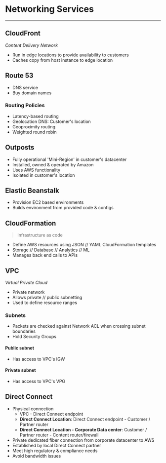 # Networking Services
___
## CloudFront
*Content Delivery Network*
- Run in edge locations to provide availability to customers
- Caches copy from host instance to edge location
## Route 53
- DNS service
- Buy domain names
### Routing Policies
- Latency-based routing
- Geolocation DNS: Customer's location
- Geoproximity routing
- Weighted round robin
## Outposts
- Fully operational 'Mini-Region' in customer's datacenter
- Installed, owned & operated by Amazon
- Uses AWS functionality
- Isolated in customer's location
## Elastic Beanstalk
- Provision EC2 based environments
- Builds environment from provided code & configs
## CloudFormation
> Infrastructure as code 
- Define AWS resources using JSON // YAML CloudFormation templates
- Storage // Database // Analytics // ML
- Manages back end calls to APIs
## VPC
*Virtual Private Cloud*
- Private network
- Allows private // public subnetting
- Used to define resource ranges
### Subnets
- Packets are checked against Network ACL when crossing subnet boundaries
- Hold Security Groups
#### Public subnet
- Has access to VPC's IGW
#### Private subnet
- Has access to VPC's VPG

## Direct Connect
- Physical connection
	- VPC - Direct Connect endpoint
	- **Direct Connect Location**: Direct Connect endpoint - Customer / Partner router
	- **Direct Connect Location - Corporate Data center**: Customer / Partner router - Content router/firewall
- Private dedicated fiber connection from corporate datacenter to AWS
- Established by local Direct Connect partner
- Meet high regulatory & compliance needs
- Avoid bandwidth issues